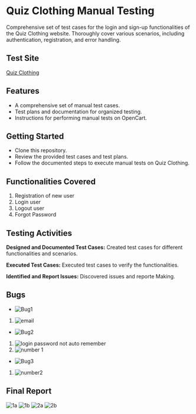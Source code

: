 # Quiz Clothing Manual Testing
Comprehensive set of test cases for the login and sign-up functionalities of the Quiz Clothing website. Thoroughly cover various scenarios, including authentication, registration, and error handling.
## Test Site
[Quiz Clothing](https://www.quizclothing.co.uk/en-GB)
## Features
  * A comprehensive set of manual test cases.
  * Test plans and documentation for organized testing.
  * Instructions for performing manual tests on OpenCart.
## Getting Started
  * Clone this repository.
  * Review the provided test cases and test plans.
  * Follow the documented steps to execute manual tests on Quiz Clothing.
## Functionalities Covered
  1. Registration of new user
  2. Login user
  3. Logout user
  4. Forgot Password
## Testing Activities
  **Designed and Documented Test Cases:** Created test cases for different functionalities and scenarios.

  **Executed Test Cases:** Executed test cases to verify the functionalities.

  **Identified and Report Issues:** Discovered issues and reporte Making.
  
## Bugs

  * ![Bug1](https://github.com/user-attachments/assets/8037e664-2dea-4225-a28a-f358f843a3ee)

  1. ![email](https://github.com/user-attachments/assets/87975fc6-5812-4024-a9f2-06ddf0a26f8f)

  * ![Bug2](https://github.com/user-attachments/assets/8e8168ea-9e97-4820-8470-f6fa7c8cbd7b)

  1. ![login password not auto remember](https://github.com/user-attachments/assets/c60b9f05-8bc5-4fea-aa5e-8c1c9e7427dd)
  2. ![number 1](https://github.com/user-attachments/assets/33ce9efb-8acf-4d42-b4c5-821eeffc9e49)

  * ![Bug3](https://github.com/user-attachments/assets/ec6ba44e-7a5d-4de9-8f17-9ce115c75543)

  1. ![number2](https://github.com/user-attachments/assets/e963f0b4-1f8c-4143-b2b8-d64162a87d4f)

## Final Report
  ![1a](https://github.com/user-attachments/assets/1ecdb331-4774-460a-b833-0c445b453cba)
  ![1b](https://github.com/user-attachments/assets/9c12e8d6-302f-454f-b179-9ede4db80728)
  ![2a](https://github.com/user-attachments/assets/b68299be-230b-4c26-b705-ecce064c7b6c)
  ![2b](https://github.com/user-attachments/assets/2bb41fe3-3e9c-48e2-a10b-529c833f1c51)


